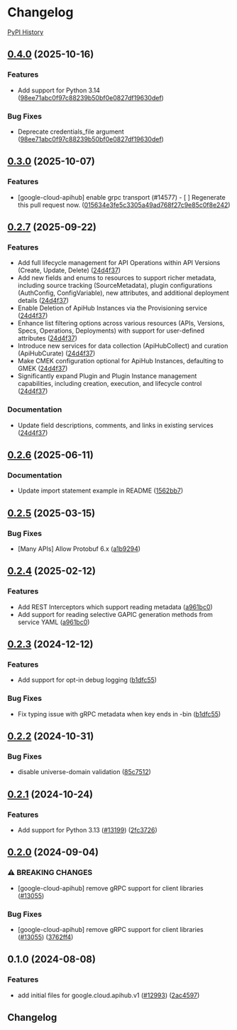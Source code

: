 # Changelog

[PyPI History][1]

[1]: https://pypi.org/project/google-cloud-apihub/#history

## [0.4.0](https://github.com/googleapis/google-cloud-python/compare/google-cloud-apihub-v0.3.0...google-cloud-apihub-v0.4.0) (2025-10-16)


### Features

* Add support for Python 3.14  ([98ee71abc0f97c88239b50bf0e0827df19630def](https://github.com/googleapis/google-cloud-python/commit/98ee71abc0f97c88239b50bf0e0827df19630def))


### Bug Fixes

* Deprecate credentials_file argument  ([98ee71abc0f97c88239b50bf0e0827df19630def](https://github.com/googleapis/google-cloud-python/commit/98ee71abc0f97c88239b50bf0e0827df19630def))

## [0.3.0](https://github.com/googleapis/google-cloud-python/compare/google-cloud-apihub-v0.2.7...google-cloud-apihub-v0.3.0) (2025-10-07)


### Features

* [google-cloud-apihub] enable grpc transport (#14577) - [ ] Regenerate this pull request now. ([015634e3fe5c3305a49ad768f27c9e85c0f8e242](https://github.com/googleapis/google-cloud-python/commit/015634e3fe5c3305a49ad768f27c9e85c0f8e242))

## [0.2.7](https://github.com/googleapis/google-cloud-python/compare/google-cloud-apihub-v0.2.6...google-cloud-apihub-v0.2.7) (2025-09-22)


### Features

* Add full lifecycle management for API Operations within API Versions (Create, Update, Delete) ([24d4f37](https://github.com/googleapis/google-cloud-python/commit/24d4f37adcd333552c834fd6a4fcfb41522c90df))
* Add new fields and enums to resources to support richer metadata, including source tracking (SourceMetadata), plugin configurations (AuthConfig, ConfigVariable), new attributes, and additional deployment details ([24d4f37](https://github.com/googleapis/google-cloud-python/commit/24d4f37adcd333552c834fd6a4fcfb41522c90df))
* Enable Deletion of ApiHub Instances via the Provisioning service ([24d4f37](https://github.com/googleapis/google-cloud-python/commit/24d4f37adcd333552c834fd6a4fcfb41522c90df))
* Enhance list filtering options across various resources (APIs, Versions, Specs, Operations, Deployments) with support for user-defined attributes ([24d4f37](https://github.com/googleapis/google-cloud-python/commit/24d4f37adcd333552c834fd6a4fcfb41522c90df))
* Introduce new services for data collection (ApiHubCollect) and curation (ApiHubCurate) ([24d4f37](https://github.com/googleapis/google-cloud-python/commit/24d4f37adcd333552c834fd6a4fcfb41522c90df))
* Make CMEK configuration optional for ApiHub Instances, defaulting to GMEK ([24d4f37](https://github.com/googleapis/google-cloud-python/commit/24d4f37adcd333552c834fd6a4fcfb41522c90df))
* Significantly expand Plugin and Plugin Instance management capabilities, including creation, execution, and lifecycle control ([24d4f37](https://github.com/googleapis/google-cloud-python/commit/24d4f37adcd333552c834fd6a4fcfb41522c90df))


### Documentation

* Update field descriptions, comments, and links in existing services ([24d4f37](https://github.com/googleapis/google-cloud-python/commit/24d4f37adcd333552c834fd6a4fcfb41522c90df))

## [0.2.6](https://github.com/googleapis/google-cloud-python/compare/google-cloud-apihub-v0.2.5...google-cloud-apihub-v0.2.6) (2025-06-11)


### Documentation

* Update import statement example in README ([1562bb7](https://github.com/googleapis/google-cloud-python/commit/1562bb740c7cd56179e52185dde3c32af861de5e))

## [0.2.5](https://github.com/googleapis/google-cloud-python/compare/google-cloud-apihub-v0.2.4...google-cloud-apihub-v0.2.5) (2025-03-15)


### Bug Fixes

* [Many APIs] Allow Protobuf 6.x ([a1b9294](https://github.com/googleapis/google-cloud-python/commit/a1b9294d0bf6e27c2a951d6df7faf7807dc5420b))

## [0.2.4](https://github.com/googleapis/google-cloud-python/compare/google-cloud-apihub-v0.2.3...google-cloud-apihub-v0.2.4) (2025-02-12)


### Features

* Add REST Interceptors which support reading metadata ([a961bc0](https://github.com/googleapis/google-cloud-python/commit/a961bc029201b72fc4923490aeb3d82781853e6a))
* Add support for reading selective GAPIC generation methods from service YAML ([a961bc0](https://github.com/googleapis/google-cloud-python/commit/a961bc029201b72fc4923490aeb3d82781853e6a))

## [0.2.3](https://github.com/googleapis/google-cloud-python/compare/google-cloud-apihub-v0.2.2...google-cloud-apihub-v0.2.3) (2024-12-12)


### Features

* Add support for opt-in debug logging ([b1dfc55](https://github.com/googleapis/google-cloud-python/commit/b1dfc556d4652a48564ff37becb31d5a06ee2b5b))


### Bug Fixes

* Fix typing issue with gRPC metadata when key ends in -bin ([b1dfc55](https://github.com/googleapis/google-cloud-python/commit/b1dfc556d4652a48564ff37becb31d5a06ee2b5b))

## [0.2.2](https://github.com/googleapis/google-cloud-python/compare/google-cloud-apihub-v0.2.1...google-cloud-apihub-v0.2.2) (2024-10-31)


### Bug Fixes

* disable universe-domain validation ([85c7512](https://github.com/googleapis/google-cloud-python/commit/85c7512bbdde2b9cc60b4ad42b8c36c4558a07a5))

## [0.2.1](https://github.com/googleapis/google-cloud-python/compare/google-cloud-apihub-v0.2.0...google-cloud-apihub-v0.2.1) (2024-10-24)


### Features

* Add support for Python 3.13 ([#13199](https://github.com/googleapis/google-cloud-python/issues/13199)) ([2fc3726](https://github.com/googleapis/google-cloud-python/commit/2fc372685731141ca1ed2a917dd18bacd79db88e))

## [0.2.0](https://github.com/googleapis/google-cloud-python/compare/google-cloud-apihub-v0.1.0...google-cloud-apihub-v0.2.0) (2024-09-04)


### ⚠ BREAKING CHANGES

* [google-cloud-apihub] remove gRPC support for client libraries ([#13055](https://github.com/googleapis/google-cloud-python/issues/13055))

### Bug Fixes

* [google-cloud-apihub] remove gRPC support for client libraries ([#13055](https://github.com/googleapis/google-cloud-python/issues/13055)) ([3762ff4](https://github.com/googleapis/google-cloud-python/commit/3762ff40e51466bc516939a31732300c8e20211a))

## 0.1.0 (2024-08-08)


### Features

* add initial files for google.cloud.apihub.v1 ([#12993](https://github.com/googleapis/google-cloud-python/issues/12993)) ([2ac4597](https://github.com/googleapis/google-cloud-python/commit/2ac4597188c70a922479bf48adf2a88d850bc534))

## Changelog
